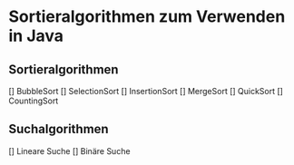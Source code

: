 # Sortieralgorithmen zum Verwenden in Java

## Sortieralgorithmen
[] BubbleSort
[] SelectionSort
[] InsertionSort
[] MergeSort
[] QuickSort
[] CountingSort

## Suchalgorithmen
[] Lineare Suche
[] Binäre Suche


